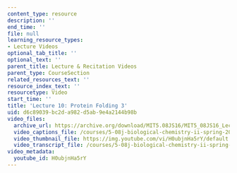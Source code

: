 ```yaml
---
content_type: resource
description: ''
end_time: ''
file: null
learning_resource_types:
- Lecture Videos
optional_tab_title: ''
optional_text: ''
parent_title: Lecture & Recitation Videos
parent_type: CourseSection
related_resources_text: ''
resource_index_text: ''
resourcetype: Video
start_time: ''
title: 'Lecture 10: Protein Folding 3'
uid: d6c89039-bc2d-a982-d5ab-9e4a2144b98b
video_files:
  archive_url: https://archive.org/download/MIT5.08JS16/MIT5_08JS16_Lecture_10_300k.mp4
  video_captions_file: /courses/5-08j-biological-chemistry-ii-spring-2016/e21189703a055ea48b6527c794d14e7b_H0ubjnHa5rY.vtt
  video_thumbnail_file: https://img.youtube.com/vi/H0ubjnHa5rY/default.jpg
  video_transcript_file: /courses/5-08j-biological-chemistry-ii-spring-2016/5a8c6a1408b74e357a8a75f36fcc8e2f_H0ubjnHa5rY.pdf
video_metadata:
  youtube_id: H0ubjnHa5rY
---
```

